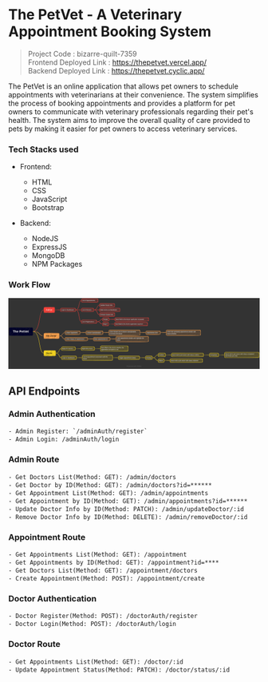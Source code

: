 # The PetVet - A Veterinary Appointment Booking System

> Project Code : bizarre-quilt-7359 <br/>
> Frontend Deployed Link :  https://thepetvet.vercel.app/ <br/>
> Backend Deployed Link : https://thepetvet.cyclic.app/

The PetVet is an online application that allows pet owners to schedule appointments with veterinarians at their convenience. The system simplifies the process of booking appointments and provides a platform for pet owners to communicate with veterinary professionals regarding their pet's health. The system aims to improve the overall quality of care provided to pets by making it easier for pet owners to access veterinary services.

### Tech Stacks used

- Frontend: 
    - HTML
    - CSS
    - JavaScript
    - Bootstrap

- Backend:  
    - NodeJS
    - ExpressJS
    - MongoDB
    - NPM Packages

### Work Flow

![Alt Work Flow](./frontend/assets/readme/thePetVet.png)

## API Endpoints

### Admin Authentication
    - Admin Register: `/adminAuth/register`
    - Admin Login: /adminAuth/login

### Admin Route
    - Get Doctors List(Method: GET): /admin/doctors
    - Get Doctor by ID(Method: GET): /admin/doctors?id=******
    - Get Appointment List(Method: GET): /admin/appointments
    - Get Appointment by ID(Method: GET): /admin/appointments?id=******
    - Update Doctor Info by ID(Method: PATCH): /admin/updateDoctor/:id
    - Remove Doctor Info by ID(Method: DELETE): /admin/removeDoctor/:id

### Appointment Route
    - Get Appointments List(Method: GET): /appointment
    - Get Appointments by ID(Method: GET): /appointment?id=****
    - Get Doctors List(Method: GET): /appointment/doctors
    - Create Appointment(Method: POST): /appointment/create

### Doctor Authentication
    - Doctor Register(Method: POST): /doctorAuth/register
    - Doctor Login(Method: POST): /doctorAuth/login

### Doctor Route
    - Get Appointments List(Method: GET): /doctor/:id
    - Update Appointment Status(Method: PATCH): /doctor/status/:id